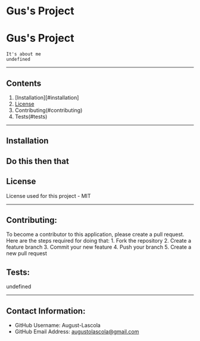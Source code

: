 # Gus's Project

  # Gus's Project
    It's about me
    undefined

----

## Contents

1. [Installation][#installation]
2. [License](#license)
3. Contributing(#contributing)
4. Tests(#tests)

----

## Installation

  Do this then that
----

## License

  License used for this project - MIT

----

## Contributing:

  To become a contributor to this application, please create a pull request.
  Here are the steps required for doing that:
    1. Fork the repository
    2. Create a feature branch
    3. Commit your new feature
    4. Push your branch
    5. Create a new pull request

## Tests:

  undefined

----

## Contact Information:
  - GitHub Username: August-Lascola
  - GitHub Email Address: augustolascola@gmail.com

